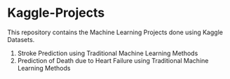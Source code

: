 # Kaggle-Projects

This repository contains the Machine Learning Projects done using Kaggle Datasets.

1. Stroke Prediction using Traditional Machine Learning Methods
2. Prediction of Death due to Heart Failure using Traditional Machine Learning Methods
